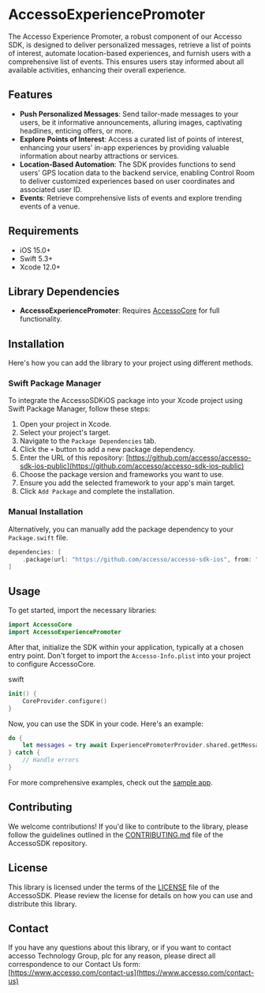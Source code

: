 # AccessoExperiencePromoter

The Accesso Experience Promoter, a robust component of our Accesso SDK, is designed to deliver personalized messages, retrieve a list of points of interest, automate location-based experiences, and furnish users with a comprehensive list of events. This ensures users stay informed about all available activities, enhancing their overall experience.

## Features

- **Push Personalized Messages**: Send tailor-made messages to your users, be it informative announcements, alluring images, captivating headlines, enticing offers, or more.
- **Explore Points of Interest**: Access a curated list of points of interest, enhancing your users' in-app experiences by providing valuable information about nearby attractions or services.
- **Location-Based Automation**: The SDK provides functions to send users' GPS location data to the backend service, enabling Control Room to deliver customized experiences based on user coordinates and associated user ID.
- **Events**: Retrieve comprehensive lists of events and explore trending events of a venue.

## Requirements

- iOS 15.0+
- Swift 5.3+
- Xcode 12.0+

## Library Dependencies

- **AccessoExperiencePromoter**: Requires [AccessoCore](https://github.com/accesso/accesso-sdk-ios-public/tree/main/AccessoCore) for full functionality.

## Installation
Here's how you can add the library to your project using different methods.

### Swift Package Manager
To integrate the AccessoSDKiOS package into your Xcode project using Swift Package Manager, follow these steps:

1. Open your project in Xcode.
2. Select your project's target.
3. Navigate to the `Package Dependencies` tab.
4. Click the `+` button to add a new package dependency.
5. Enter the URL of this repository: [https://github.com/accesso/accesso-sdk-ios-public](https://github.com/accesso/accesso-sdk-ios-public)
6. Choose the package version and frameworks you want to use.
7. Ensure you add the selected framework to your app's main target.
8. Click `Add Package` and complete the installation.

### Manual Installation
Alternatively, you can manually add the package dependency to your `Package.swift` file.

```swift
dependencies: [
    .package(url: "https://github.com/accesso/accesso-sdk-ios", from: "1.0.0")
]
```

## Usage
To get started, import the necessary libraries:
```swift
import AccessoCore
import AccessoExperiencePromoter
```

After that, initialize the SDK within your application, typically at a chosen entry point. Don't forget to import the `Accesso-Info.plist` into your project to configure AccessoCore.

swift
```swift
init() {
    CoreProvider.configure()
}
```

Now, you can use the SDK in your code. Here's an example:
```swift
do {
    let messages = try await ExperiencePromoterProvider.shared.getMessages(venueId: "VENUE_ID")
} catch {
    // Handle errors
}
```

For more comprehensive examples, check out the [sample app](https://github.com/accesso/accesso-sdk-ios-public/blob/main/AccessoExperiencePromoter/Samples/ExperiencePromoter).

## Contributing
We welcome contributions! If you'd like to contribute to the library, please follow the guidelines outlined in the [CONTRIBUTING.md](https://github.com/accesso/accesso-sdk-ios-public/blob/main/CONTRIBUTING.md) file of the AccessoSDK repository.

## License
This library is licensed under the terms of the [LICENSE](https://github.com/accesso/accesso-sdk-ios-public/blob/main/LICENSE) file of the AccessoSDK. Please review the license for details on how you can use and distribute this library.

## Contact
If you have any questions about this library, or if you want to contact accesso Technology Group, plc for any reason, please direct all correspondence to our Contact Us form: [https://www.accesso.com/contact-us](https://www.accesso.com/contact-us)

